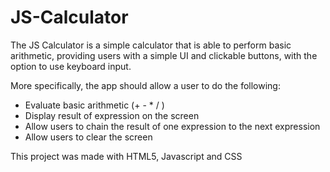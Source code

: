 # JS-Calculator

The JS Calculator is a simple calculator that is able to perform basic arithmetic, providing users with a simple UI and clickable buttons, with the option to use keyboard input.

More specifically, the app should allow a user to do the following:

- Evaluate basic arithmetic (+ - * / )
- Display result of expression on the screen
- Allow users to chain the result of one expression to the next expression
- Allow users to clear the screen

This project was made with HTML5, Javascript and CSS
